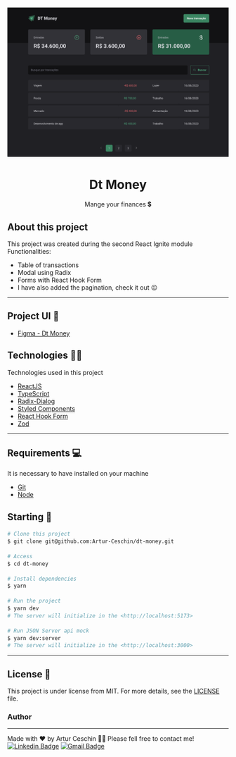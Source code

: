<h1 align="center">
  <img alt="Logo" src="./public/dt-money.png" alt="Dt Money - Ignite ">
</h1>


<h1 align="center">
    Dt Money
</h1>
<p align="center">Mange your finances 💲</p>

## About this project

This project was created during the second React Ignite module
Functionalities:
- Table of transactions
- Modal using Radix
- Forms with React Hook Form
- I have also added the pagination, check it out 😉

---

## Project UI 🎨

- [Figma - Dt Money](https://www.figma.com/community/file/1138814493269096792/DT-Money)

## Technologies 👩‍💻

Technologies used in this project

- [ReactJS](https://reactjs.org/)
- [TypeScript](https://www.typescriptlang.org/)
- [Radix-Dialog](https://www.radix-ui.com/primitives/docs/components/dialog)
- [Styled Components](https://styled-components.com/)
- [React Hook Form](https://react-hook-form.com/)
- [Zod](https://zod.dev/)
---

## Requirements 💻

It is necessary to have installed on your machine

- [Git](https://git-scm.com/)
- [Node](https://nodejs.org/en/)


## Starting 🚀

```bash
# Clone this project
$ git clone git@github.com:Artur-Ceschin/dt-money.git

# Access
$ cd dt-money

# Install dependencies
$ yarn

# Run the project
$ yarn dev
# The server will initialize in the <http://localhost:5173>

# Run JSON Server api mock
$ yarn dev:server
# The server will initialize in the <http://localhost:3000>

```

---

## License 📃

This project is under license from MIT. For more details, see the [LICENSE](./LICENSE.md) file.

### Author

---

Made with ❤️ by Artur Ceschin 👋🏼 Please fell free to contact me!
<br/>
[![Linkedin Badge](https://img.shields.io/badge/-Artur-blue?style=flat-square&logo=Linkedin&logoColor=white&link=https://www.linkedin.com/in/artur-peres-ceschin-programador/)](https://www.linkedin.com/in/artur-peres-ceschin-programador/)
[![Gmail Badge](https://img.shields.io/badge/-artur.ceschin@.com-c14438?style=flat-square&logo=Gmail&logoColor=white&link=mailto:artur.ceschin@gmail.com)](mailto:artur.ceschin@gmail.com)